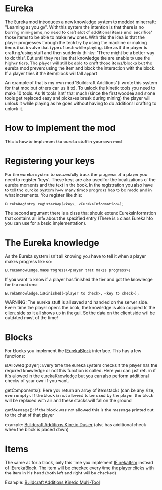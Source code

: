 Eureka
======
The Eureka mod introduces a new knowledge system to modded minecraft: "Learning as you go". With this system the intention is that there is no borring mini-game, no need to craft alot of additional items and 'sacrifice' those items to be able to make new ones. With this the idea is that the player progresses through the tech try by using the machine or making items that involve that type of tech while playing. Like as if the player is crafting/using stuff and then suddenly thinks: 'There might be a better way to do this'. But until they realise that knowledge the are unable to use the higher tiers. The player will still be able to craft those items/blocks but the eureka mod prevent using the item and block the interaction with the block. If a player tries it the item/block will fall appart

An example of that is my own mod 'Buildcraft Additions' (i wrote this system for that mod but others can us it to). To unlock the kinetic tools you need to make 10 tools. As 10 tools isnt' that much (since the first wooden and stone tools get replaced easy and pickaxes break during mining) the player will unlock it while playing as he goes without having to do additional crafting to unlock it.

How to implement the mod
=====

This is how to implement the eureka stuff in your own mod

Registering your keys
====
For the eureka system to succesfully track the progress of a player you need to register 'keys'. These keys are also used for the localizations of the eureka moments and the text in the book. In the registration you also have to tell the eureka system how many times progress has to be made and in what increments. You register like this:
```
EurekaRegistry.registerKey(<key>, <EurekaInformation>);
```

The second argument there is a class that should extend EurekaInformation that contains all info about the specified entry (There is a class EurekaInfo you can use for a basic implementation).

The Eureka knowledge
====
As the Eureka system isn't all knowing you have to tell it when a player makes progress like so:
```
EurekaKnowledge.makeProgress(<player that makes progress>)
```

If you want to know if a player has finished the tier and got the knowledge for the next one
```
EurekaKnowledge.isFinished(<player to check>, <key to check>);
```

WARNING: The eureka stuff is all saved and handled on the server side. Every time the player opens the book, the knowledge is also coppied to the client side so it all shows up in the gui. So the data on the client side will be outdated most of the time!

Blocks
====
For blocks you implement the [IEurekaBlock](https://github.com/AEnterprise/Eureka/blob/master/src/main/java/eureka/interfaces/IEurekaBlock.java) interface. This has a few functions:

isAllowed(player): Every time the eureka system checks if the player has the required knowledge or not this function is called. Here you can just return if it's allowed in the eurekaKnowledge but you can also perform additional checks of your own if you want.

getComponents(): Here you return an array of itemstacks (can be any size, even empty). If the block is not allowed to be used by the player, the block will be replaced with air and these stacks will fall on the ground

getMessage(): If the block was not allowed this is the message printed out to the chat of that player

example: [Buildcraft Additions Kinetic Duster](https://github.com/AEnterprise/Buildcraft-Additions/blob/master/src/main/java/buildcraftAdditions/blocks/BlockKineticDuster.java) (also has additional check when the block is placed down)

Items
====
The same as for a block, only this time you implement [IEurekaItem](https://github.com/AEnterprise/Eureka/blob/master/src/main/java/eureka/interfaces/IEurekaItem.java) instead of IEurekaBlock. The item will be checked every time the player clicks with the item in his head (both left and right will be checked)

Example: [Buildcraft Additions Kinetic Multi-Tool](https://github.com/AEnterprise/Buildcraft-Additions/blob/master/src/main/java/buildcraftAdditions/items/Tools/ItemKineticTool.java)



